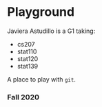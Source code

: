 # Playground
Javiera Astudillo is a G1 taking:
* cs207
* stat110
* stat120
* stat139

A place to play with `git`.

### Fall 2020
